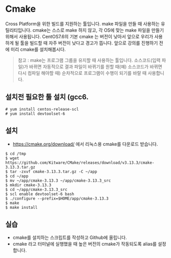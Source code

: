 # Cmake
Cross Platform을 위한 빌드를 지원하는 툴입니다.
make 파일을 만들 때 사용하는 유틸리티입니다.
cmake는 스스로 make 하지 않고, 각 OS에 맞는 make 파일을 만들기 위해서 사용됩니다.
CentOS7.6의 기본 cmake 는 버전이 낮아서 앞으로 우리가 사용하게 될 툴을 빌드할 때 자주 버전이 낮다고 경고가 뜹니다.
앞으로 강의를 진행하기 전에 미리 cmake를 설치해봅시다.

> 참고 : make는 프로그램 그룹을 유지할 때 사용하는 툴입니다.
소스코드(입력 파일)가 바뀌면 자동적으로 결과 파일이 바뀌기를 원할 때(예) 소스코드가 바뀌면 다시 컴파일 해야할 때) 순차적으로 프로그램이 수행이 되기를 바랄 때 사용합니다.

## 설치전 필요한 툴 설치 (gcc6.
```
# yum install centos-release-scl
# yum install devtoolset-6
```

## 설치
- https://cmake.org/download/ 에서 리눅스용 cmake를 다운로드 받습니다.

```
$ cd /tmp
$ wget https://github.com/Kitware/CMake/releases/download/v3.13.3/cmake-3.13.3.tar.gz
$ tar -zxvf cmake-3.13.3.tar.gz -C ~/app
$ cd ~/app
$ mv ~/app/cmake-3.13.3 ~/app/cmake-3.13.3_src
$ mkdir cmake-3.13.3
$ cd ~/app/cmake-3.13.3_src
$ scl enable devtoolset-6 bash
$ ./configure --prefix=$HOME/app/cmake-3.13.3
$ make
$ make install
```

## 실습
- cmake를 설치하는 스크립트를 작성하고 Github에 올립니다.
- cmake 라고 터미널에 실행했을 때 높은 버전의 cmake가 작동되도록 alias를 설정합니다.
